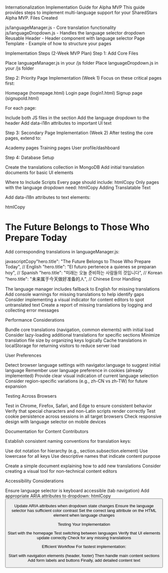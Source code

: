 Internationalization Implementation Guide for Alpha MVP
This guide provides steps to implement multi-language support for your SharedStars Alpha MVP.
Files Created

js/languageManager.js - Core translation functionality
js/languageDropdown.js - Handles the language selector dropdown
Reusable Header - Header component with language selector
Page Template - Example of how to structure your pages

Implementation Steps (2-Week MVP Plan)
Step 1: Add Core Files

Place languageManager.js in your /js folder
Place languageDropdown.js in your /js folder

Step 2: Priority Page Implementation (Week 1)
Focus on these critical pages first:

Homepage (homepage.html)
Login page (login1.html)
Signup page (signupold.html)

For each page:

Include both JS files in the <head> section
Add the language dropdown to the header
Add data-i18n attributes to important UI text

Step 3: Secondary Page Implementation (Week 2)
After testing the core pages, extend to:

Academy pages
Training pages
User profile/dashboard

Step 4: Database Setup

Create the translations collection in MongoDB
Add initial translation documents for basic UI elements

Where to Include Scripts
Every page should include:
htmlCopy<script src="/js/languageManager.js" defer></script>
Only pages with the language dropdown need:
htmlCopy<script src="/js/languageDropdown.js" defer></script>
Adding Translatable Text

Add data-i18n attributes to text elements:

htmlCopy<h1 data-i18n="hero.title">The Future Belongs to Those Who Prepare Today</h1>

Add corresponding translations in languageManager.js:

javascriptCopy"hero.title": "The Future Belongs to Those Who Prepare Today",  // English
"hero.title": "El futuro pertenece a quienes se preparan hoy",  // Spanish
"hero.title": "미래는 오늘 준비하는 사람들의 것입니다",           // Korean
"hero.title": "未来属于今天做好准备的人",                      // Chinese
Error Handling

The language manager includes fallback to English for missing translations
Add console warnings for missing translations to help identify gaps
Consider implementing a visual indicator for content editors to spot untranslated text
Create a report of missing translations by logging and collecting error messages

Performance Considerations

Bundle core translations (navigation, common elements) with initial load
Consider lazy-loading additional translations for specific sections
Minimize translation file size by organizing keys logically
Cache translations in localStorage for returning visitors to reduce server load

User Preferences

Detect browser language settings with navigator.language to suggest initial language
Remember user language preference in cookies (already implemented)
Provide clear visual indication of current language selection
Consider region-specific variations (e.g., zh-CN vs zh-TW) for future expansion

Testing Across Browsers

Test in Chrome, Firefox, Safari, and Edge to ensure consistent behavior
Verify that special characters and non-Latin scripts render correctly
Test cookie persistence across sessions in all target browsers
Check responsive design with language selector on mobile devices

Documentation for Content Contributors

Establish consistent naming conventions for translation keys:

Use dot notation for hierarchy (e.g., section.subsection.element)
Use lowercase for all keys
Use descriptive names that indicate content purpose


Create a simple document explaining how to add new translations
Consider creating a visual tool for non-technical content editors

Accessibility Considerations

Ensure language selector is keyboard accessible (tab navigation)
Add appropriate ARIA attributes to dropdown:
htmlCopy<button id="language-dropdown-btn" aria-haspopup="true" aria-expanded="false">

Update ARIA attributes when dropdown state changes
Ensure the language selector has sufficient color contrast
Set the correct lang attribute on the HTML element when language changes

Testing Your Implementation

Start with the homepage
Test switching between languages
Verify that UI elements update correctly
Check for any missing translations

Efficient Workflow
For fastest implementation:

Start with navigation elements (header, footer)
Then handle main content sections
Add form labels and buttons
Finally, add detailed content text